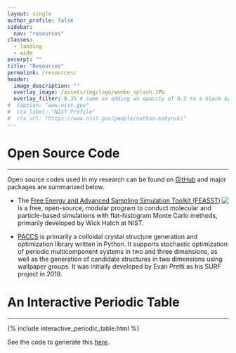 ```yaml
---
layout: single
author_profile: false
sidebar:
  nav: "resources"
classes:
  - landing
  - wide
excerpt: ""
title: "Resources"
permalink: /resources/
header:
  image_description: ""
  overlay_image: /assets/img/logo/wombo_splash.JPG
  overlay_filter: 0.35 # same as adding an opacity of 0.5 to a black background
#  caption: "www.nist.gov"
#  cta_label: "NIST Profile"
#  cta_url: "https://www.nist.gov/people/nathan-mahynski"
---
```


<!-- {% include toc icon="gears" title="Table of Contents" %} -->

<!--

# Research Opportunities
---
I am currently accepting postdoctoral applications for those interested in working on some of my research [focus areas](/research/).  There are also new opportunities for undergraduate and high school students who are interested in learning about research in chemical informatics and engineering.

1. [NRC Postdoctoral Opportunity](http://nrc58.nas.edu/RAPLab10/Opportunity/Opportunity.aspx?LabCode=50&ROPCD=506461&RONum=C0449&ROBaseMode=R100) You must be a US citizen to apply for this program.  [Contact me](mailto:nathan.mahynski@gmail.com) for details on how to apply.
2. [NIST Summer Undergraduate Research Fellowship (SURF) Program](https://www.nist.gov/surf).  This is an excellent opportunity for undergraduate students to get hands-on experience performing research to help prepare for an advanced degree in STEM.  Former alumni include:
  - Bliss Han, 2021, Brown Univ. Environmental Engineering
  - Daniel Markiewitz, 2021, Cornell Univ. Chemical Engineering -> Ph.D. @ Massachusetts Institute of Technology
  - Evan Pretti, 2018, Lehigh Univ. Chemical Engineering -> Ph.D. @ The University of California, Santa Barbara
  - Kamryn Kant, 2018, Clemson Univ. Chemical Engineering
  - Sally Jiao, 2017, 2018, Princeton Univ. Chemical Engineering -> Ph.D. @ The University of California, Santa Barbara
3. [NIST Summer High School Intern (SHIP) Program](https://www.nist.gov/ohrm/summer-high-school-intern-program)
-->

# Open Source Code
---

Open source codes used in my research can be found on [GitHub](https://www.github.com/mahynski) and major packages are summarized below.
<br/>

<!--
[![mahynski's github stats](https://github-readme-stats.vercel.app/api?username=mahynski&show_icons=true&theme=tokyonight&hide_border=true)](https://github.com/mahynski)
-->
<!-- ![1](https://github-readme-stats.vercel.app/api/top-langs/?username=mahynski&theme=tokyonight&hide_border=true) -->

<a href="https://pages.nist.gov/feasst/"><img style="float: right;" src="/assets/img/feasst_logo.png"></a>

* The [Free Energy and Advanced Sampling Simulation Toolkit (FEASST)](https://pages.nist.gov/feasst/) is a free, open-source, modular program to conduct molecular and particle-based simulations with flat-histogram Monte Carlo methods, primarily developed by Wick Hatch at NIST.

* [PACCS](https://github.com/usnistgov/paccs) is primarily a colloidal crystal structure generation and optimization library written in Python. It supports stochastic optimization of periodic multicomponent systems in two and three dimensions, as well as the generation of candidate structures in two dimensions using wallpaper groups.  It was initially developed by Evan Pretti as his SURF project in 2018.

# An Interactive Periodic Table
---

<!-- 
This is stored in the _includes directory.
Remember to remove the explicit DOCTYPE declaration at the top that Bokeh creates.
-->

{% include interactive_periodic_table.html %}

See the code to generate this [here](/examples/periodic_table).
